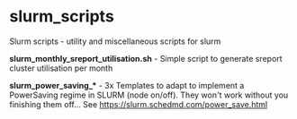 # slurm_scripts
Slurm scripts - utility and miscellaneous scripts for slurm

<b>slurm_monthly_sreport_utilisation.sh</b> - Simple script to generate sreport cluster utilisation per month

<b>slurm_power_saving_*</b> - 3x Templates to adapt to implement a PowerSaving regime in SLURM (node on/off). They won't work without you finishing them off... See https://slurm.schedmd.com/power_save.html

